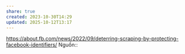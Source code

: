 ```yaml
---
share: true
created: 2023-10-30T14:29
updated: 2025-10-12T13:17
---
```

https://about.fb.com/news/2022/09/deterring-scraping-by-protecting-facebook-identifiers/ 
Nguồn:: 
